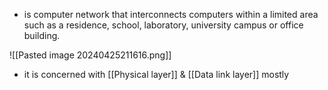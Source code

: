 - is computer network that interconnects computers within a limited area such as a residence, school, laboratory, university campus or office building.

![[Pasted image 20240425211616.png]]
- it is concerned with [[Physical layer]] & [[Data link layer]] mostly
